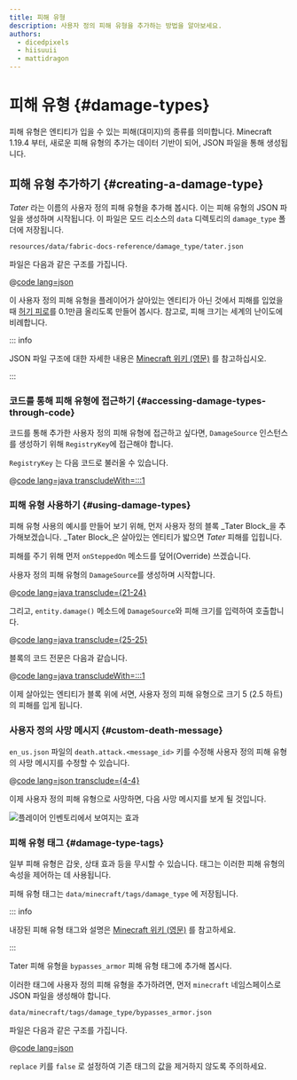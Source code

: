```yaml
---
title: 피해 유형
description: 사용자 정의 피해 유형을 추가하는 방법을 알아보세요.
authors:
  - dicedpixels
  - hiisuuii
  - mattidragon
---
```


# 피해 유형 {#damage-types}

피해 유형은 엔티티가 입을 수 있는 피해(대미지)의 종류를 의미합니다. Minecraft 1.19.4 부터, 새로운 피해 유형의 추가는 데이터 기반이 되어, JSON 파일을 통해 생성됩니다.

## 피해 유형 추가하기 {#creating-a-damage-type}

_Tater_ 라는 이름의 사용자 정의 피해 유형을 추가해 봅시다. 이는 피해 유형의 JSON 파일을 생성하며 시작됩니다. 이 파일은 모드 리소스의 `data` 디렉토리의 `damage_type` 폴더에 저장됩니다.

```:no-line-numbers
resources/data/fabric-docs-reference/damage_type/tater.json
```

파일은 다음과 같은 구조를 가집니다.

@[code lang=json](@/reference/latest/src/main/generated/data/fabric-docs-reference/damage_type/tater.json)

이 사용자 정의 피해 유형을 플레이어가 살아있는 엔티티가 아닌 것에서 피해를 입었을 때 [허기 피로](https://minecraft.wiki/w/Hunger#Exhaustion_level_increase)를 0.1만큼 올리도록 만들어 봅시다. 참고로, 피해 크기는 세계의 난이도에 비례합니다.

::: info

JSON 파일 구조에 대한 자세한 내용은 [Minecraft 위키 (영문)](https://minecraft.wiki/w/Damage_type#JSON_format) 를 참고하십시오.

:::

### 코드를 통해 피해 유형에 접근하기 {#accessing-damage-types-through-code}

코드를 통해 추가한 사용자 정의 피해 유형에 접근하고 싶다면, `DamageSource` 인스턴스를 생성하기 위해 `RegistryKey`에 접근해야 합니다.

`RegistryKey` 는 다음 코드로 불러올 수 있습니다.

@[code lang=java transcludeWith=:::1](@/reference/latest/src/main/java/com/example/docs/damage/FabricDocsReferenceDamageTypes.java)

### 피해 유형 사용하기 {#using-damage-types}

피해 유형 사용의 예시를 만들어 보기 위해, 먼저 사용자 정의 블록 _Tater Block_을 추가해보겠습니다. _Tater Block_은 살아있는 엔티티가 밟으면 _Tater_ 피해를 입힙니다.

피해를 주기 위해 먼저 `onSteppedOn` 메소드를 덮어(Override) 쓰겠습니다.

사용자 정의 피해 유형의 `DamageSource`를 생성하며 시작합니다.

@[code lang=java transclude={21-24}](@/reference/latest/src/main/java/com/example/docs/damage/TaterBlock.java)

그리고, `entity.damage()` 메소드에 `DamageSource`와 피해 크기를 입력하여 호출합니다.

@[code lang=java transclude={25-25}](@/reference/latest/src/main/java/com/example/docs/damage/TaterBlock.java)

블록의 코드 전문은 다음과 같습니다.

@[code lang=java transcludeWith=:::1](@/reference/latest/src/main/java/com/example/docs/damage/TaterBlock.java)

이제 살아있는 엔티티가 블록 위에 서면, 사용자 정의 피해 유형으로 크기 5 (2.5 하트) 의 피해를 입게 됩니다.

### 사용자 정의 사망 메시지 {#custom-death-message}

`en_us.json` 파일의 `death.attack.<message_id>` 키를 수정해 사용자 정의 피해 유형의 사망 메시지를 수정할 수 있습니다.

@[code lang=json transclude={4-4}](@/reference/latest/src/main/resources/assets/fabric-docs-reference/lang/en_us.json)

이제 사용자 정의 피해 유형으로 사망하면, 다음 사망 메시지를 보게 될 것입니다.

![플레이어 인벤토리에서 보여지는 효과](/assets/develop/tater-damage-death.png)

### 피해 유형 태그 {#damage-type-tags}

일부 피해 유형은 갑옷, 상태 효과 등을 무시할 수 있습니다. 태그는 이러한 피해 유형의 속성을 제어하는 데 사용됩니다.

피해 유형 태그는 `data/minecraft/tags/damage_type` 에 저장됩니다.

::: info

내장된 피해 유형 태그와 설명은 [Minecraft 위키 (영문)](https://minecraft.wiki/w/Tag#Damage_types) 를 참고하세요.

:::

Tater 피해 유형을 `bypasses_armor` 피해 유형 태그에 추가해 봅시다.

이러한 태그에 사용자 정의 피해 유형을 추가하려면, 먼저 `minecraft` 네임스페이스로 JSON 파일을 생성해야 합니다.

```:no-line-numbers
data/minecraft/tags/damage_type/bypasses_armor.json
```

파일은 다음과 같은 구조를 가집니다.

@[code lang=json](@/reference/latest/src/main/generated/data/minecraft/tags/damage_type/bypasses_armor.json)

`replace` 키를 `false` 로 설정하여 기존 태그의 값을 제거하지 않도록 주의하세요.
